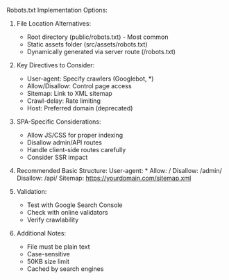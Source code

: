 Robots.txt Implementation Options:

1. File Location Alternatives:

   - Root directory (public/robots.txt) - Most common
   - Static assets folder (src/assets/robots.txt)
   - Dynamically generated via server route (/robots.txt)

2. Key Directives to Consider:

   - User-agent: Specify crawlers (Googlebot, \*)
   - Allow/Disallow: Control page access
   - Sitemap: Link to XML sitemap
   - Crawl-delay: Rate limiting
   - Host: Preferred domain (deprecated)

3. SPA-Specific Considerations:

   - Allow JS/CSS for proper indexing
   - Disallow admin/API routes
   - Handle client-side routes carefully
   - Consider SSR impact

4. Recommended Basic Structure:
   User-agent: \*
   Allow: /
   Disallow: /admin/
   Disallow: /api/
   Sitemap: https://yourdomain.com/sitemap.xml

5. Validation:

   - Test with Google Search Console
   - Check with online validators
   - Verify crawlability

6. Additional Notes:
   - File must be plain text
   - Case-sensitive
   - 50KB size limit
   - Cached by search engines
